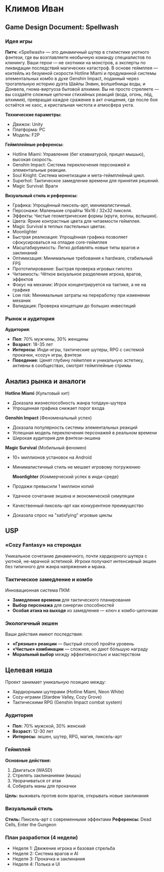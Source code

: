 # Климов Иван
## Game Design Document: Spellwash

### Идея игры
**Питч:** «Spellwash» — это динамичный шутер в стилистике уютного фэнтези, где вы возглавляете необычную команду специалистов по клинингу. Ваши герои — не охотники на монстров, а эксперты по ликвидации последствий магических катастроф. В основе геймплея — коктейль из безумной скорости Hotline Miami и продуманной системы элементальных комбо в духе Genshin Impact, поданный через трогательную историю дуэта Шайлы Энвин, волшебницы воды, и Донвела, гнома-виртуоза бытовой алхимии. Вы не просто стреляете — вы создаёте сложные цепочки стихийных реакций (вода, огонь, лёд, алхимия), превращая каждое сражение в акт очищения, где после боя остаётся не хаос, а кристальная чистота и атмосфера уюта.

**Технические параметры:**
- Движок: Unity
- Платформа: PC
- Модель: F2P 

**Геймплейные референсы:** 
- Hotline Miami: Управление (бег клавиатурой, прицел мышью), высокая скорость.
- Genshin Impact: Система переключения персонажей и элементальные реакции.
- Soul Knight: Система монетизации и мета-геймплейный цикл.
- Superhot: Тактическое замедление времени для принятия решений.
- Magic Survival: Враги
  
**Визуальный стиль и референсы:**
- Графика: Упрощённый пиксель-арт, минималистичный.
- Персонажи: Маленькие спрайты 16x16 / 32x32 пикселя.
- Эффекты: Чистые геометрические формы (круги, волны, вспышки).
- Цвета: Яркие контрастные цвета для читаемости геймплея.
- Magic Survival в теплых пастельных цветах.
- Moonlighter
- Быстрая реализация: Упрощённая графика позволяет сфокусироваться на отладке core-геймплея
- Масштабируемость: Легко добавлять новые типы врагов и заклинаний
- Оптимизация: Минимальные требования к hardware, стабильный FPS
- Прототипирование: Быстрая проверка игровых гипотез
- Читаемость: Чёткое визуальное разделение игрока, врагов, эффектов
- Фокус на механик: Игрок концентрируется на тактике, а не на графике
- Low risk: Минимальные затраты на переработку при изменении механик
- Валидация: Проверка концепции до больших инвестиций
  
### Рынок и аудитория
**Аудитория**:
- **Пол**: 70% мужчины, 30% женщины
- **Возраст**: 18-35 лет  
- **Интересы**: Инди-игры, тактические шутеры, RPG с системой прокачки, «cozy» игры, фэнтези
- **Поведение**: Ценят глубину геймплея и уникальную эстетику, активны в сообществах, смотрят геймплейные стримы

## Анализ рынка и аналоги

**Hotline Miami** (Культовый хит)
- Доказала жизнеспособность жанра топдаун-шутера
- Упрощенная графика снижает порог входа

**Genshin Impact** (Феноменальный успех)
- Доказала популярность системы элементальных реакций
- Успешная модель переключения персонажей в реальном времени
- Широкая аудитория для фэнтези-экшена
  
**Magic Survival** (Мобильный феномен)
- 10+ миллионов установок на Android
- Минималистичный стиль не мешает игровому погружению

  **Moonlighter** (Коммерческий успех в инди-среде)
- Продажи превысили 1 миллион копий
- Удачное сочетание экшена и экономической симуляции
- Качественный пиксель-арт как конкурентное преимущество
- Доказала спрос на "satisfying" игровые циклы

## USP

### «Cozy Fantasy» на стероидах
Уникальное сочетание динамичного, почти хардкорного шутера с уютной, не-мрачной эстетикой. Игроки получают интенсивный экшен без типичного для жанра напряжения и мрака.

### Тактическое замедление и комбо
Инновационная система ПКМ:
- **Замедление времени** для тактического планирования
- **Выбор персонажа** для синергии способностей  
- **Особая атака на выходе** из замедления — ключ к комбо-цепочкам

### Экологичный экшен
Ваши действия имеют последствия:
- **«Грязные» реакции** — быстрый способ пройти уровень
- **«Чистые» комбинации** — сложнее, но дают бóльшую награду
- **Моральный выбор** между эффективностью и мастерством

## Целевая ниша
Проект занимает уникальную позицию между:
- Хардкорными шутерами (Hotline Miami, Neon White)  
- Cozy-играми (Stardew Valley, Cozy Grove)
- Тактическими RPG (Genshin Impact combat system)
### Аудитория 
- **Пол:** 70% мужской, 30% женский
- **Возраст:** 12-30 лет
- **Интересы:** экшен, шутер, RPG, магия, пиксель-арт

### Геймплей
**Основные действия:**
1. Двигаться (WASD)
2. Стрелять заклинаниями (мышь)
3. Уворачиваться от атак
4. Собирать маны для прокачки

**Цель:** выживать против волн врагов, открывать новые заклинания

### Визуальный стиль
**Стиль:** Пиксель-арт с современными эффектами
**Референсы:** Dead Cells, Enter the Gungeon

### План разработки (4 недели)
- Неделя 1: Движение игрока и базовая стрельба
- Неделя 2: Система врагов и AI
- Неделя 3: Прокачка и заклинания
- Неделя 4: Полька и UI
